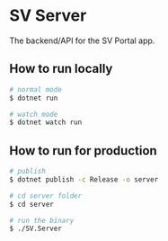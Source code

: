 # SV Server

The backend/API for the SV Portal app.

## How to run locally

```bash
# normal mode
$ dotnet run

# watch mode
$ dotnet watch run
```

## How to run for production

```bash
# publish
$ dotnet publish -c Release -o server

# cd server folder
$ cd server

# run the binary
$ ./SV.Server
```
